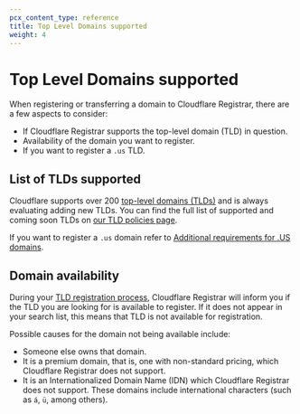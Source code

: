 ```yaml
---
pcx_content_type: reference
title: Top Level Domains supported
weight: 4
---
```


# Top Level Domains supported

When registering or transferring a domain to Cloudflare Registrar, there are a few aspects to consider:

* If Cloudflare Registrar supports the top-level domain (TLD) in question.
* Availability of the domain you want to register.
* If you want to register a `.us` TLD.

## List of TLDs supported

Cloudflare supports over 200 [top-level domains (TLDs)](https://www.cloudflare.com/learning/ddos/glossary/domain-name-system-dns/) and is always evaluating adding new TLDs. You can find the full list of supported and coming soon TLDs on [our TLD policies page](https://www.cloudflare.com/tld-policies/).

If you want to register a `.us` domain refer to  [Additional requirements for .US domains](/registrar/faq/#additional-requirements-for-us-domains).

## Domain availability

During your [TLD registration process](/registrar/get-started/register-domain/#how-to-register-a-new-domain), Cloudflare Registrar will inform you if the TLD you are looking for is available to register. If it does not appear in your search list, this means that TLD is not available for registration.

Possible causes for the domain not being available include:

* Someone else owns that domain.
* It is a premium domain, that is, one with non-standard pricing, which Cloudflare Registrar does not support.
* It is an Internationalized Domain Name (IDN) which Cloudflare Registrar does not support. These domains include international characters (such as `á`, `ü`, among others).